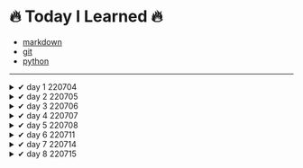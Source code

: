 # 🔥 Today I Learned 🔥

- [markdown](https://github.com/jincde/TIL/tree/master/markdown)
- [git](https://github.com/jincde/TIL/tree/master/git)
- [python](https://github.com/jincde/TIL/tree/master/python)

---

<details>
<summary> ✔ day 1 220704 </summary>

#### 가입

- `github` 가입
- `notion` 가입
- `syllaverse` 가입
- `discord` 가입

#### 개발환경 설정

- `git` 설치

- `Python` 설치

- `VScode` 설치

- `Typora` 설치
  
  </details>

<details>
<summary> ✔ day 2 220705 </summary>

- `markdown` 문법

- `git` 실습
  
  </details>
  <details>
  <summary> ✔ day 3 220706 </summary>

- `로컬저장소` `원격저장소` 개념

- `git 기본 브랜치` 설정

- 저장소 만들고 `3커밋`

- TIL `커밋`
  
  </details>

<details>
<summary> ✔ day 4 220707 </summary>

- `clone`개념 정리

- `branch`개념 정리

- `merge`개념 정리

- `pull request`개념 정리
  
  </details>

<details>
<summary> ✔ day 5 220708 </summary>

- 채용공고 정리

- 지원자격 공통 기술스택 파악

- 우대사항 파악

- [job-research](https://github.com/jincde/job-research)
  
  </details>

<details>
<summary> ✔ day 6 220711 </summary>

- `python`기본 문법

- 코드업 파이썬기본100제 ~20번 문항. ing
  
  </details>

<details>
<summary> ✔ day 7 220714 </summary>

- `python` 조건문

- `python` 반복문

- `VOCA`폴더 생성
  
  </details>

<details>
<summary> ✔ day 8 220715 </summary>

- `python` 프로젝트01 (01.py ~ 05.py)
  
  </details>
